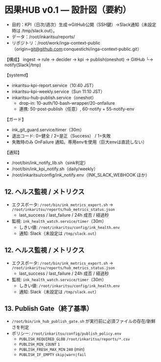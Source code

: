 # 因果HUB v0.1 — 設計図（要約）

- 目的：KPI（日次/週次）生成→GitHub公開（SSH鍵）→Slack通知（未設定時は /tmp/slack.out）。
- データ：/root/inkaritsu/reports/
- リポジトリ：/root/work/inga-context-public（origin=git@github.com:conquestichi/inga-context-public.git）

【構成】
ingest → rule → decider → kpi → publish(oneshot) → GitHub
                                   └→ notify(Slack|/tmp)

【systemd】
- inkaritsu-kpi-report.service（10:40 JST）
- inkaritsu-kpi-weekly.service（Sun 11:10 JST）
- inkaritsu-hub-publish.service（oneshot）
  - drop-in: 10-auth/10-bash-wrapper/20-onfailure
  - 連携: 50-post-publish（任意）, 60-notify + 55-notify-env

【ガード】
- ink_git_guard.service/timer（30m）
- 退出コード: 0=健全 / 2=是正（Success） / 1=失敗
- 失敗時のみ OnFailure 通知。専用envを使用（巨大envは直読しない）

【通知】
- /root/bin/ink_notify_lib.sh（sink判定）
- /root/bin/ink_kpi_notify.sh（daily/weekly）
- /root/inkaritsu/config/ink_notify.env（INK_SLACK_WEBHOOK ほか）

## 12. ヘルス監視 / メトリクス
- エクスポータ: `/root/bin/ink_metrics_export.sh` → `/root/inkaritsu/reports/hub_metrics_status.json`
  - last_success / last_failure / 24h 成否 / 経過秒
- 監視: `ink_health_watch.service/timer`（30m）
  - しきい値: `/root/inkaritsu/config/ink_health.env`
  - 通知: Slack（未設定は `/tmp/slack.out`）

## 12. ヘルス監視 / メトリクス
- エクスポータ: `/root/bin/ink_metrics_export.sh` → `/root/inkaritsu/reports/hub_metrics_status.json`
  - last_success / last_failure / 24h 成否 / 経過秒
- 監視: `ink_health_watch.service/timer`（30m）
  - しきい値: `/root/inkaritsu/config/ink_health.env`
  - 通知: Slack（未設定は `/tmp/slack.out`）

## 13. Publish Gate（終了基準）
- `/root/bin/ink_hub_publish_gate.sh` が実行前に必須ファイルの存在/新鮮さを判定
- ポリシー: `/root/inkaritsu/config/publish_policy.env`
  - `PUBLISH_REQUIRED_GLOB` `/root/inkaritsu/reports/*.csv`
  - `PUBLISH_MIN_COUNT` `1`
  - `PUBLISH_FRESH_MAX_MIN` `240` (min)
  - `PUBLISH_IF_EMPTY` `skip|warn|fail`
